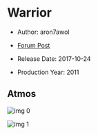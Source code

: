 # Warrior

* Author: aron7awol

* [Forum Post](https://www.avsforum.com/threads/bass-eq-for-filtered-movies.2995212/post-58153780)

* Release Date: 2017-10-24
* Production Year: 2011

## Atmos

![img 0](https://i.imgur.com/YnWIZWV.jpg)

![img 1](https://i.imgur.com/Cc01H82.jpg)

